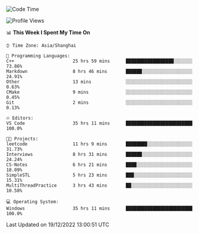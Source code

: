 <!--START_SECTION:waka-->
![Code Time](http://img.shields.io/badge/Code%20Time-487%20hrs%2013%20mins-blue)

![Profile Views](http://img.shields.io/badge/Profile%20Views-5-blue)

📊 **This Week I Spent My Time On** 

```text
⌚︎ Time Zone: Asia/Shanghai

💬 Programming Languages: 
C++                      25 hrs 59 mins      ██████████████████░░░░░░░   73.86% 
Markdown                 8 hrs 46 mins       ██████░░░░░░░░░░░░░░░░░░░   24.91% 
Other                    13 mins             ░░░░░░░░░░░░░░░░░░░░░░░░░   0.63% 
CMake                    9 mins              ░░░░░░░░░░░░░░░░░░░░░░░░░   0.45% 
Git                      2 mins              ░░░░░░░░░░░░░░░░░░░░░░░░░   0.13%

🔥 Editors: 
VS Code                  35 hrs 11 mins      █████████████████████████   100.0%

🐱‍💻 Projects: 
leetcode                 11 hrs 9 mins       ████████░░░░░░░░░░░░░░░░░   31.73% 
Interviews               8 hrs 31 mins       ██████░░░░░░░░░░░░░░░░░░░   24.24% 
CS-Notes                 6 hrs 21 mins       ████░░░░░░░░░░░░░░░░░░░░░   18.09% 
SimpleSTL                5 hrs 23 mins       ███░░░░░░░░░░░░░░░░░░░░░░   15.31% 
MultiThreadPractice      3 hrs 43 mins       ██░░░░░░░░░░░░░░░░░░░░░░░   10.58%

💻 Operating System: 
Windows                  35 hrs 11 mins      █████████████████████████   100.0%

```


 Last Updated on 19/12/2022 13:00:51 UTC
<!--END_SECTION:waka-->